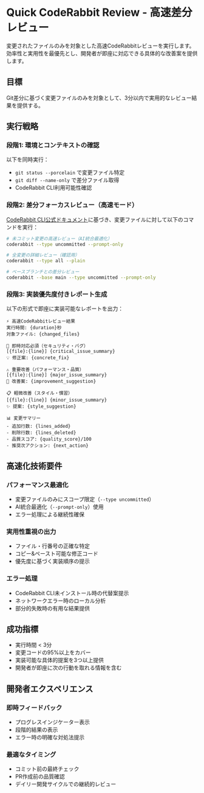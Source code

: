 # Quick CodeRabbit Review - 高速差分レビュー

変更されたファイルのみを対象とした高速CodeRabbitレビューを実行します。効率性と実用性を最優先とし、開発者が即座に対応できる具体的な改善案を提供します。

## 目標
Git差分に基づく変更ファイルのみを対象として、3分以内で実用的なレビュー結果を提供する。

## 実行戦略

### 段階1: 環境とコンテキストの確認
以下を同時実行：
- `git status --porcelain` で変更ファイル特定
- `git diff --name-only` で差分ファイル取得
- CodeRabbit CLI利用可能性確認

### 段階2: 差分フォーカスレビュー（高速モード）
[CodeRabbit CLI公式ドキュメント](https://docs.coderabbit.ai/cli/overview)に基づき、変更ファイルに対して以下のコマンドを実行：

```bash
# 未コミット変更の高速レビュー（AI統合最適化）
coderabbit --type uncommitted --prompt-only

# 全変更の詳細レビュー（確認用）
coderabbit --type all --plain

# ベースブランチとの差分レビュー
coderabbit --base main --type uncommitted --prompt-only
```

### 段階3: 実装優先度付きレポート生成
以下の形式で即座に実装可能なレポートを出力：

```text
⚡ 高速CodeRabbitレビュー結果
実行時間: {duration}秒
対象ファイル: {changed_files}

🚨 即時対応必須（セキュリティ・バグ）
[{file}:{line}] {critical_issue_summary}
💡 修正案: {concrete_fix}

⚠️ 重要改善（パフォーマンス・品質）
[{file}:{line}] {major_issue_summary}
🔧 改善案: {improvement_suggestion}

📋 軽微改善（スタイル・慣習）
[{file}:{line}] {minor_issue_summary}
✨ 提案: {style_suggestion}

📊 変更サマリー
- 追加行数: {lines_added}
- 削除行数: {lines_deleted}
- 品質スコア: {quality_score}/100
- 推奨次アクション: {next_action}
```

## 高速化技術要件

### パフォーマンス最適化
- 変更ファイルのみにスコープ限定（`--type uncommitted`）
- AI統合最適化（`--prompt-only`）使用
- エラー処理による継続性確保

### 実用性重視の出力
- ファイル・行番号の正確な特定
- コピー&ペースト可能な修正コード
- 優先度に基づく実装順序の提示

### エラー処理
- CodeRabbit CLI未インストール時の代替案提示
- ネットワークエラー時のローカル分析
- 部分的失敗時の有用な結果提供

## 成功指標

- 実行時間 < 3分
- 変更コードの95%以上をカバー
- 実装可能な具体的提案を3つ以上提供
- 開発者が即座に次の行動を取れる情報を含む

## 開発者エクスペリエンス

### 即時フィードバック
- プログレスインジケーター表示
- 段階的結果の表示
- エラー時の明確な対処法提示

### 最適なタイミング
- コミット前の最終チェック
- PR作成前の品質確認
- デイリー開発サイクルでの継続的レビュー

